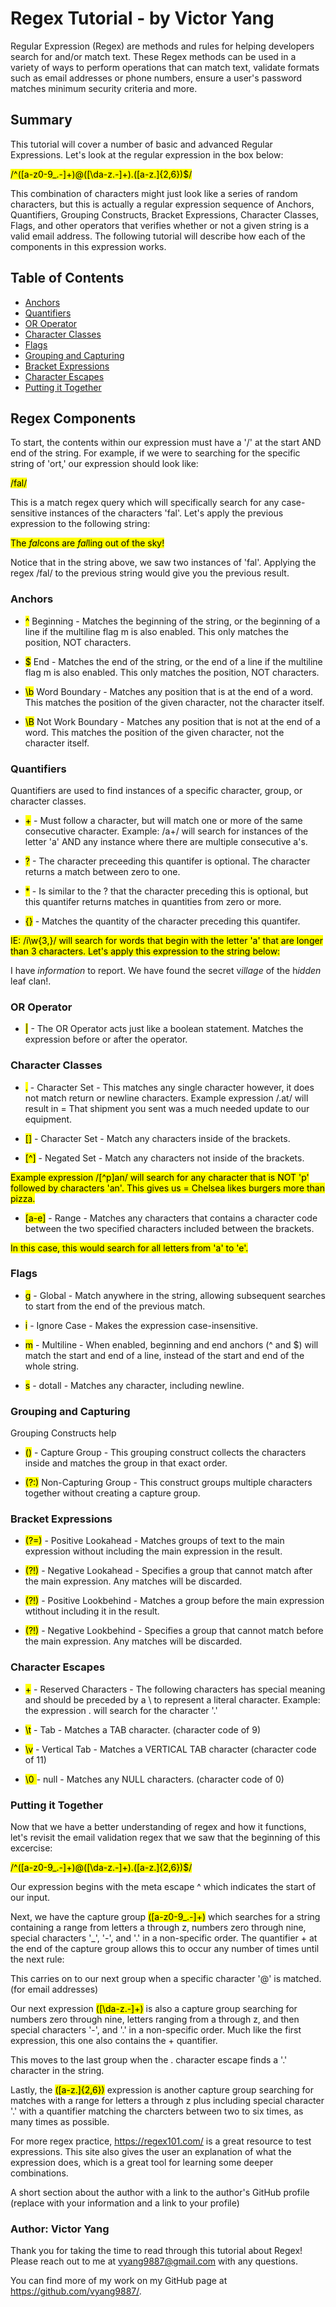 # Regex Tutorial - by Victor Yang

Regular Expression (Regex) are methods and rules for helping developers search for and/or match text. These Regex methods can be used in a variety of ways to perform operations that can match text, validate formats such as email addresses or phone numbers, ensure a user's password matches minimum security criteria and more.

## Summary

This tutorial will cover a number of basic and advanced Regular Expressions. Let's look at the regular expression in the box below:

<mark>/^([a-z0-9_\.-]+)@([\da-z\.-]+)\.([a-z\.]{2,6})$/</mark>

This combination of characters might just look like a series of random characters, but this is actually a regular expression sequence of Anchors, Quantifiers, Grouping Constructs, Bracket Expressions, Character Classes, Flags, and other operators that verifies whether or not a given string is a valid email address. The following tutorial will describe how each of the components in this expression works.

## Table of Contents

- [Anchors](#anchors)
- [Quantifiers](#quantifiers)
- [OR Operator](#or-operator)
- [Character Classes](#character-classes)
- [Flags](#flags)
- [Grouping and Capturing](#grouping-and-capturing)
- [Bracket Expressions](#bracket-expressions)
- [Character Escapes](#Character_Escapes)
- [Putting it Together](#Putting_it_Together)

## Regex Components

To start, the contents within our expression must have a '/' at the start AND end of the string. For example, if we were to searching for the specific string of 'ort,' our expression should look like:

 <mark> /fal/ </mark>

This is a match regex query which will specifically search for any case-sensitive instances of the characters 'fal'. Let's apply the previous expression to the following string:

<mark> The *fal*cons are *fal*ling out of the sky! </mark>

Notice that in the string above, we saw two instances of 'fal'. Applying the regex /fal/ to the previous string would give you the previous result.

### Anchors

-   <mark>^</mark> Beginning - Matches the beginning of the string, or the beginning of a line if the multiline flag m is also enabled. This only matches the position, NOT characters.

-   <mark>$</mark> End - Matches the end of the string, or the end of a line if the multiline flag m is also enabled. This only matches the position, NOT characters.

-   <mark>\b</mark> Word Boundary - Matches any position that is at the end of a word. This matches the position of the given character, not the character itself.

-   <mark>\B</mark> Not Work Boundary - Matches any position that is not at the end of a word. This matches the position of the given character, not the character itself.

### Quantifiers

Quantifiers are used to find instances of a specific character, group, or character classes.

-   <mark>+</mark> - Must follow a character, but will match one or more of the same consecutive character.
Example: /a+/ will search for instances of the letter 'a' AND any instance where there are multiple consecutive a's.

-   <mark>?</mark> - The character preceeding this quantifer is optional. The character returns a match between zero to one.

-   <mark>*</mark> - Is similar to the ? that the character preceding this is optional, but this quantifer returns matches in quantities from zero or more.

-   <mark>{}</mark> - Matches the quantity of the character preceding this quantifer.

<mark>IE: /i\w{3,}/ will search for words that begin with the letter 'a' that are longer than 3 characters. Let's apply this expression to the string below:

I have *information* to report. We have found the secret v*illage* of the h*idden* leaf clan!.</mark>

### OR Operator

-   <mark>|</mark> - The OR Operator acts just like a boolean statement. Matches the expression before or after the operator.

### Character Classes

-   <mark>.</mark> - Character Set - This matches any single character however, it does not match return or newline characters.
Example expression /.at/ will result in = That shipment you sent was a much needed update to our equipment.

-   <mark>[]</mark> - Character Set - Match any characters inside of the brackets.

-   <mark>[^]</mark> - Negated Set - Match any characters not inside of the brackets.

<mark>Example expression /[^p]an/ will search for any character that is NOT 'p' followed by characters 'an'. This gives us = Chelsea likes burgers more than pizza.</mark>

-   <mark>[a-e]</mark> - Range - Matches any characters that contains a character code between the two specified characters included between the brackets.

<mark>In this case, this would search for all letters from 'a' to 'e'.</mark>

### Flags

-   <mark>g</mark> - Global - Match anywhere in the string, allowing subsequent searches to start from the end of the previous match.

-   <mark>i</mark> - Ignore Case - Makes the expression case-insensitive.

-   <mark>m</mark> - Multiline - When enabled, beginning and end anchors (^ and $) will match the start and end of a line, instead of the start and end of the whole string.

-   <mark>s</mark> - dotall - Matches any character, including newline.

### Grouping and Capturing

Grouping Constructs help

-   <mark>()</mark> - Capture Group - This grouping construct collects the characters inside and matches the group in that exact order.

-   <mark>(?:)</mark> Non-Capturing Group - This construct groups multiple characters together without creating a capture group.

### Bracket Expressions

-   <mark>(?=)</mark> - Positive Lookahead - Matches groups of text to the main expression without including the main expression in the result.

-   <mark>(?!)</mark> - Negative Lookahead - Specifies a group that cannot match after the main expression. Any matches will be discarded.

-   <mark>(?!)</mark> - Positive Lookbehind - Matches a group before the main expression wtithout including it in the result.

-   <mark>(?!)</mark> - Negative Lookbehind - Specifies a group that cannot match before the main expression. Any matches will be discarded.

### Character Escapes
-   <mark>\+</mark> - Reserved Characters - The following characters has special meaning and should be preceded by a \ to represent a literal character.
Example: the expression \. will search for the character '.'

-   <mark>\t</mark> - Tab - Matches a TAB character. (character code of 9)

-   <mark>\v</mark> - Vertical Tab - Matches a VERTICAL TAB character (character code of 11)

-   <mark>\0 </mark>- null - Matches any NULL characters. (character code of 0)

### Putting it Together
Now that we have a better understanding of regex and how it functions, let's revisit the email validation regex that we saw that the beginning of this excercise:

   <mark>/^([a-z0-9_\.-]+)@([\da-z\.-]+)\.([a-z\.]{2,6})$/</mark>

Our expression begins with the meta escape ^ which indicates the start of our input.

Next, we have the capture group <mark>([a-z0-9_.-]+)</mark> which searches for a string containing a range from letters a through z, numbers zero through nine, special characters '_', '-', and '.' in a non-specific order. The quantifier + at the end of the capture group allows this to occur any number of times until the next rule:

This carries on to our next group when a specific character '@' is matched. (for email addresses)

Our next expression <mark>([\da-z.-]+)</mark> is also a capture group searching for numbers zero through nine, letters ranging from a through z, and then special characters '-', and '.' in a non-specific order. Much like the first expression, this one also contains the + quantifier.

This moves to the last group when the \. character escape finds a '.' character in the string.

Lastly, the <mark>([a-z.]{2,6})</mark> expression is another capture group searching for matches with a range for letters a through z plus including special character '.' with a quantifier matching the charcters between two to six times, as many times as possible.

For more regex practice, https://regex101.com/ is a great resource to test expressions. This site also gives the user an explanation of what the expression does, which is a great tool for learning some deeper combinations.

A short section about the author with a link to the author's GitHub profile (replace with your information and a link to your profile)

### Author: Victor Yang
Thank you for taking the time to read through this tutorial about Regex! Please reach out to me at vyang9887@gmail.com with any questions.

You can find more of my work on my GitHub page at https://github.com/vyang9887/.
